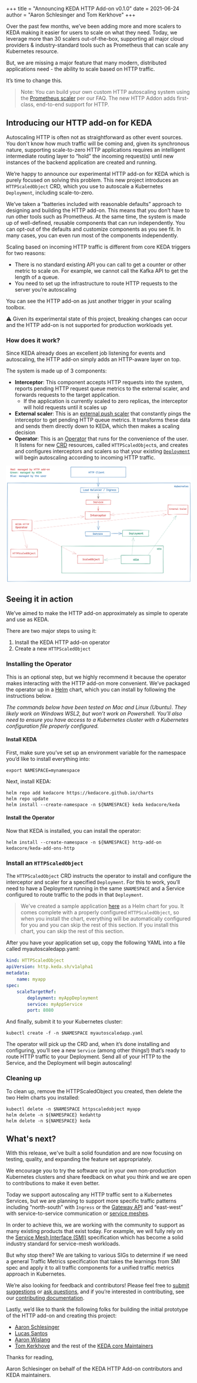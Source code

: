 +++
title = "Announcing KEDA HTTP Add-on v0.1.0"
date = 2021-06-24
author = "Aaron Schlesinger and Tom Kerkhove"
+++

Over the past few months, we’ve been adding more and more scalers to KEDA making it easier for users to scale on what they need. Today, we leverage more than 30 scalers out-of-the-box, supporting all major cloud providers & industry-standard tools such as Prometheus that can scale any Kubernetes resource.

But, we are missing a major feature that many modern, distributed applications need - the ability to scale based on HTTP traffic.

It’s time to change this.

>Note: You can build your own custom HTTP autoscaling system using the [Prometheus scaler](https://keda.sh/docs/2.2/scalers/prometheus/) per our FAQ. The new HTTP Addon adds first-class, end-to-end support for HTTP.

## Introducing our HTTP add-on for KEDA

Autoscaling HTTP is often not as straightforward as other event sources. You don't know how much traffic will be coming and, given its synchronous nature, supporting scale-to-zero HTTP applications requires an intelligent intermediate routing layer to “hold” the incoming request(s) until new instances of the backend application are created and running.

We’re happy to announce our experimental HTTP add-on for KEDA which is purely focused on solving this problem. This new project introduces an `HTTPScaledObject` CRD, which you use to autoscale a Kubernetes `Deployment`, including scale-to-zero.

We’ve taken a “batteries included with reasonable defaults” approach to designing and building the HTTP add-on. This means that you don’t have to run other tools such as Prometheus. At the same time, the system is made up of well-defined, reusable components that can run independently. You can opt-out of the defaults and customize components as you see fit. In many cases, you can even run most of the components independently.

Scaling based on incoming HTTP traffic is different from core KEDA triggers for two reasons:

- There is no standard existing API you can call to get a counter or other metric to scale on. For example, we cannot call the Kafka API to get the length of a queue.
- You need to set up the infrastructure to route HTTP requests to the server you’re autoscaling

You can see the HTTP add-on as just another trigger in your scaling toolbox.

⚠ Given its experimental state of this project, breaking changes can occur and the HTTP add-on is not supported for production workloads yet.

### How does it work?

Since KEDA already does an excellent job listening for events and autoscaling, the HTTP add-on simply adds an HTTP-aware layer on top.

The system is made up of 3 components:

- **Interceptor**: This component accepts HTTP requests into the system, reports pending HTTP request queue metrics to the external scaler, and forwards requests to the target application.
  - If the application is currently scaled to zero replicas, the interceptor will hold requests until it scales up
- **External scaler**: This is an [external push scaler](https://keda.sh/docs/2.1/scalers/external-push/) that constantly pings the interceptor to get pending HTTP queue metrics. It transforms these data and sends them directly down to KEDA, which then makes a scaling decision
- **Operator**:  This is an [Operator](https://kubernetes.io/docs/concepts/extend-kubernetes/operator/) that runs for the convenience of the user. It listens for new [CRD](https://kubernetes.io/docs/concepts/extend-kubernetes/api-extension/custom-resources/) resources, called `HTTPScaledObject`s, and creates and configures interceptors and scalers so that your existing [`Deployment`](https://kubernetes.io/docs/concepts/workloads/controllers/deployment/) will begin autoscaling according to incoming HTTP traffic.

![architecture diagram](/static/img/blog/http-add-on/arch.png)

## Seeing it in action

We’ve aimed to make the HTTP add-on approximately as simple to operate and use as KEDA. 

There are two major steps to using it:

1. Install the KEDA HTTP add-on operator
2. Create a new `HTTPScaledObject`

### Installing the Operator

This is an optional step, but we highly recommend it because the operator makes interacting with the HTTP add-on more convenient. We’ve packaged the operator up in a [Helm](https://helm.sh) chart, which you can install by following the instructions below.

_The commands below have been tested on Mac and Linux (Ubuntu). They likely work on Windows WSL2, but won’t work on Powershell. You’ll also need to ensure you have access to a Kubernetes cluster with a Kubernetes configuration file properly configured._

#### Install KEDA

First, make sure you’ve set up an environment variable for the namespace you’d like to install everything into:

```shell
export NAMESPACE=mynamespace
```

Next, install KEDA:

```shell
helm repo add kedacore https://kedacore.github.io/charts
helm repo update
helm install --create-namespace -n ${NAMESPACE} keda kedacore/keda
```

#### Install the Operator

Now that KEDA is installed, you can install the operator:

```shell
helm install --create-namespace -n ${NAMESPACE} http-add-on kedacore/keda-add-ons-http
```

### Install an `HTTPScaledObject`

The `HTTPScaledObject` CRD instructs the operator to install and configure the interceptor and scaler for a specified `Deployment`. For this to work, you’ll need to have a Deployment running in the same `$NAMESPACE` and a Service configured to route traffic to the pods in that `Deployment`.

>We've created a sample application [here](https://github.com/kedacore/http-add-on/tree/main/examples/xkcd) as a Helm chart for you. It comes complete with a properly configured `HTTPScaledObject`, so when you install the chart, everything will be automatically configured for you and you can skip the rest of this section. If you install this chart, you can skip the rest of this section.

After you have your application set up, copy the following YAML into a file called myautoscaledapp.yaml:

```yaml
kind: HTTPScaledObject
apiVersion: http.keda.sh/v1alpha1
metadata:
    name: myapp
spec:
    scaleTargetRef:
        deployment: myAppDeployment
        service: myAppService
        port: 8080
```

And finally, submit it to your Kubernetes cluster:

```shell
kubectl create -f -n $NAMESPACE myautoscaledapp.yaml
```

The operator will pick up the CRD and, when it’s done installing and configuring, you’ll see a new `Service` (among other things!) that’s ready to route HTTP traffic to your Deployment. Send all of your HTTP to the Service, and the Deployment will begin autoscaling!

### Cleaning up

To clean up, remove the HTTPScaledObject you created, then delete the two Helm charts you installed:

```shell
kubectl delete -n $NAMESPACE httpscaledobject myapp
helm delete -n ${NAMESPACE} kedahttp
helm delete -n ${NAMESPACE} keda
```

## What's next?

With this release, we've built a solid foundation and are now focusing on testing, quality, and expanding the feature set appropriately.

We encourage you to try the software out in your own non-production Kubernetes clusters and share feedback on what you think and we are open to contributions to make it even better.

Today we support autoscaling any HTTP traffic sent to a Kubernetes Services, but we are planning to support more specific traffic patterns including “north-south” with `Ingress` or the [Gateway API](https://github.com/kedacore/http-add-on/issues/33) and “east-west” with service-to-service communication or [service meshes](https://github.com/kedacore/http-add-on/issues/6).

In order to achieve this, we are working with the community to support as many existing products that exist today. For example, we will fully rely on the [Service Mesh Interface (SMI)](https://smi-spec.io/) specification which has become a solid industry standard for service-mesh workloads.

But why stop there? We are talking to various SIGs to determine if we need a general Traffic Metrics specification that takes the learnings from SMI spec and apply it to all traffic components for a unified traffic metrics approach in Kubernetes.

We’re also looking for feedback and contributors! Please feel free to [submit suggestions](https://github.com/kedacore/http-add-on/discussions/new) or [ask questions](https://github.com/kedacore/http-add-on/discussions/new), and if you’re interested in contributing, see our [contributing documentation](https://github.com/kedacore/http-add-on/blob/main/docs/contributing.md).

Lastly, we’d like to thank the following folks for building the initial prototype of the HTTP add-on and creating this project:

- [Aaron Schlesinger](https://github.com/arschles)
- [Lucas Santos](https://github.com/khaosdoctor)
- [Aaron Wislang](https://github.com/asw101)
- [Tom Kerkhove](https://github.com/tomkerkhove/) and the rest of the [KEDA core Maintainers](https://github.com/orgs/kedacore/teams/keda-maintainers)

Thanks for reading,

Aaron Schlesinger on behalf of the KEDA HTTP Add-on contributors and KEDA maintainers.
